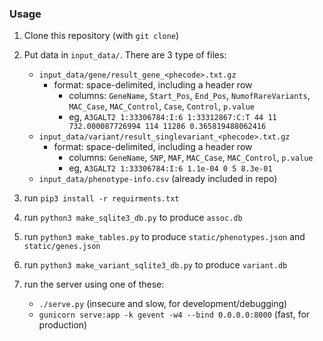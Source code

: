 ### Usage

1. Clone this repository (with `git clone`)

2. Put data in `input_data/`. There are 3 type of files:
   - `input_data/gene/result_gene_<phecode>.txt.gz`
      - format: space-delimited, including a header row
         - columns: `GeneName`, `Start_Pos`, `End_Pos`, `NumofRareVariants`, `MAC_Case`, `MAC_Control`, `Case`, `Control`, `p.value`
         - eg, `A3GALT2 1:33306784:I:6 1:33312867:C:T 44 11 732.000087726994 114 11286 0.365819488062416`
   - `input_data/variant/result_singlevariant_<phecode>.txt.gz`
      - format: space-delimited, including a header row
         - columns: `GeneName`, `SNP`, `MAF`, `MAC_Case`, `MAC_Control`, `p.value`
         - eg, `A3GALT2 1:33306784:I:6 1.1e-04 0 5 8.3e-01`
   - `input_data/phenotype-info.csv` (already included in repo)

3. run `pip3 install -r requirments.txt`

4. run `python3 make_sqlite3_db.py` to produce `assoc.db`

5. run `python3 make_tables.py` to produce `static/phenotypes.json` and `static/genes.json`

6. run `python3 make_variant_sqlite3_db.py` to produce `variant.db`

7. run the server using one of these:
   - `./serve.py` (insecure and slow, for development/debugging)
   - `gunicorn serve:app -k gevent -w4 --bind 0.0.0.0:8000` (fast, for production)
